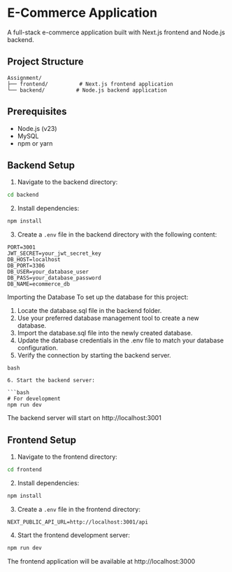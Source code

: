 # E-Commerce Application

A full-stack e-commerce application built with Next.js frontend and Node.js backend.

## Project Structure

```
Assignment/
├── frontend/          # Next.js frontend application
└── backend/          # Node.js backend application
```

## Prerequisites

- Node.js (v23)
- MySQL
- npm or yarn

## Backend Setup

1. Navigate to the backend directory:
```bash
cd backend
```

2. Install dependencies:
```bash
npm install
```

3. Create a `.env` file in the backend directory with the following content:
```env
PORT=3001
JWT_SECRET=your_jwt_secret_key
DB_HOST=localhost
DB_PORT=3306
DB_USER=your_database_user
DB_PASS=your_database_password
DB_NAME=ecommerce_db
```
Importing the Database
To set up the database for this project:

1. Locate the database.sql file in the backend folder.
2. Use your preferred database management tool to create a new database.
3. Import the database.sql file into the newly created database.
4. Update the database credentials in the .env file to match your database configuration.
5. Verify the connection by starting the backend server.

```
bash

6. Start the backend server:

```bash
# For development
npm run dev

```

The backend server will start on http://localhost:3001

## Frontend Setup

1. Navigate to the frontend directory:
```bash
cd frontend
```

2. Install dependencies:
```bash
npm install
```

3. Create a `.env` file in the frontend directory:
```env
NEXT_PUBLIC_API_URL=http://localhost:3001/api
```

4. Start the frontend development server:
```bash
npm run dev

```

The frontend application will be available at http://localhost:3000



